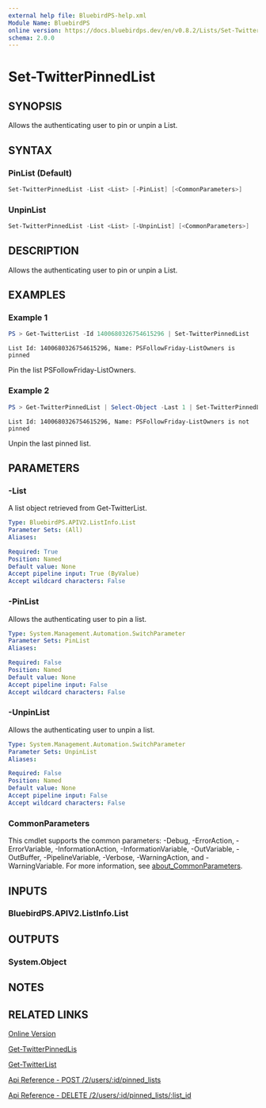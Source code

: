 ```yaml
---
external help file: BluebirdPS-help.xml
Module Name: BluebirdPS
online version: https://docs.bluebirdps.dev/en/v0.8.2/Lists/Set-TwitterPinnedList
schema: 2.0.0
---
```


# Set-TwitterPinnedList

## SYNOPSIS

Allows the authenticating user to pin or unpin a List.

## SYNTAX

### PinList (Default)

```powershell
Set-TwitterPinnedList -List <List> [-PinList] [<CommonParameters>]
```

### UnpinList

```powershell
Set-TwitterPinnedList -List <List> [-UnpinList] [<CommonParameters>]
```

## DESCRIPTION

Allows the authenticating user to pin or unpin a List.

## EXAMPLES

### Example 1

```powershell
PS > Get-TwitterList -Id 1400680326754615296 | Set-TwitterPinnedList
```

```text
List Id: 1400680326754615296, Name: PSFollowFriday-ListOwners is pinned
```

Pin the list PSFollowFriday-ListOwners.

### Example 2

```powershell
PS > Get-TwitterPinnedList | Select-Object -Last 1 | Set-TwitterPinnedList -UnpinList
```

```text
List Id: 1400680326754615296, Name: PSFollowFriday-ListOwners is not pinned
```

Unpin the last pinned list.

## PARAMETERS

### -List

A list object retrieved from Get-TwitterList.

```yaml
Type: BluebirdPS.APIV2.ListInfo.List
Parameter Sets: (All)
Aliases:

Required: True
Position: Named
Default value: None
Accept pipeline input: True (ByValue)
Accept wildcard characters: False
```

### -PinList

Allows the authenticating user to pin a list.

```yaml
Type: System.Management.Automation.SwitchParameter
Parameter Sets: PinList
Aliases:

Required: False
Position: Named
Default value: None
Accept pipeline input: False
Accept wildcard characters: False
```

### -UnpinList

Allows the authenticating user to unpin a list.

```yaml
Type: System.Management.Automation.SwitchParameter
Parameter Sets: UnpinList
Aliases:

Required: False
Position: Named
Default value: None
Accept pipeline input: False
Accept wildcard characters: False
```

### CommonParameters

This cmdlet supports the common parameters: -Debug, -ErrorAction, -ErrorVariable, -InformationAction, -InformationVariable, -OutVariable, -OutBuffer, -PipelineVariable, -Verbose, -WarningAction, and -WarningVariable. For more information, see [about_CommonParameters](http://go.microsoft.com/fwlink/?LinkID=113216).

## INPUTS

### BluebirdPS.APIV2.ListInfo.List

## OUTPUTS

### System.Object

## NOTES

## RELATED LINKS

[Online Version](https://docs.bluebirdps.dev/en/v0.8.2/Lists/Set-TwitterPinnedList)

[Get-TwitterPinnedLis](https://docs.bluebirdps.dev/en/v0.8.2/Lists/Get-TwitterPinnedList)

[Get-TwitterList](https://docs.bluebirdps.dev/en/v0.8.2/Lists/Get-TwitterList)

[Api Reference - POST /2/users/:id/pinned_lists](https://developer.twitter.com/en/docs/twitter-api/lists/pinned-lists/api-reference/post-users-id-pinned-lists)

[Api Reference - DELETE /2/users/:id/pinned_lists/:list_id](https://developer.twitter.com/en/docs/twitter-api/lists/pinned-lists/api-reference/delete-users-id-pinned-lists-list_id)
